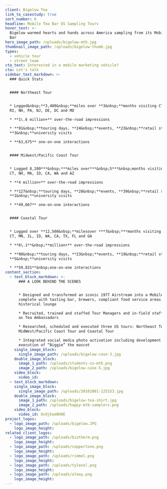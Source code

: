 ```yaml
---
client: Bigelow Tea
link_to_casestudy: true
sort_number: 6
headline: Mobile Tea Bar US Sampling Tours
hover_text: >-
  Bigelow warmed hearts and hands across America sampling from its Mobile Tea
  Bar
hero_image_path: /uploads/bigelow-mtb.jpg
thumbnail_image_path: /uploads/bigelow-thumb.jpg
types:
  - vehicle tour
  - street team
cta_text: Interested in a mobile marketing vehicle?
cta: Let's talk
sidebar_text_markdown: >-
  ### Quick Stats


  #### Northeast Tour


  * Logged&nbsp;**3,400&nbsp;**miles over **3&nbsp;**months visiting CT, NY, MA,
  RI, NH, PA, NJ, DE, DC and MD

  * **1\.6 million+** over-the-road impressions

  * **91&nbsp;**touring days, **24&nbsp;**events, **23&nbsp;**retail stops, &
  **3&nbsp;**university visits

  * **63,675** one-on-one interactions


  #### Midwest/Pacific Coast Tour


  * Logged 8,200***&nbsp;***miles over***&nbsp;5***&nbsp;months visiting NY, NJ,
  CT, NH, MA, ID, CA, WA and AZ

  * **4 million+** over-the-road impressions

  * **127&nbsp;**touring days, **28&nbsp;**events, **39&nbsp;**retail stops, &
  **1&nbsp;**university visits

  * **49,667** one-on-one interactions


  #### Coastal Tour


  * Logged over **12,500&nbsp;**milesover ***7&nbsp;***months visiting MA, NY,
  CT, MN, IL, ID, WA, CA, TX, FL and GA

  * **6\.1**&nbsp;**million+** over-the-road impressions

  * **98&nbsp;**touring days, **23&nbsp;**events, **19&nbsp;**retail stops, &
  **5&nbsp;**university visits

  * **59,831**&nbsp;one-on-one interactions
content_section:
  - text_block_markdown: >-
      ### A LOOK BEHIND THE SCENES


      * Designed and transformed an iconic 1977 Airstream into a Mobile Tea Bar
      complete with tasting bar, brewers, compliant food service areas, and
      historical lounge

      * Recruited, trained and staffed Tour Managers and in-field staff to serve
      as Tea Ambassadors

      * Researched, scheduled and executed three US tours: Northeast Tour,&nbsp;
      MidWest/Pacific Coast Tour and Coastal Tour

      * Integrated social media photo activation including development and
      execution of “Biggie” the mascot
    single_image_block:
      single_image_path: /uploads/bigelow-case-3.jpg
    double_image_block:
      image_1_path: /uploads/students-in-mtb.png
      image_2_path: /uploads/bigelow-case-5.jpg
    video_block:
      video_id:
  - text_block_markdown:
    single_image_block:
      single_image_path: /uploads/20161001-125153.jpg
    double_image_block:
      image_1_path: /uploads/bigelow-tea-shirt.jpg
      image_2_path: /uploads/happy-mtb-samplers.png
    video_block:
      video_id: OvUjkom0HOE
project_logos:
  - logo_image_path: /uploads/bigelow.JPG
    logo_image_height:
related_client_logos:
  - logo_image_path: /uploads/biotherm.png
    logo_image_height:
  - logo_image_path: /uploads/coppertone.png
    logo_image_height:
  - logo_image_path: /uploads/rimmel.png
    logo_image_height:
  - logo_image_path: /uploads/tylenol.png
    logo_image_height:
  - logo_image_path: /uploads/almay.png
    logo_image_height:
---
```



